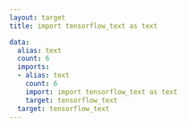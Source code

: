 ```yaml
---
layout: target
title: import tensorflow_text as text

data:
  alias: text
  count: 6
  imports:
  - alias: text
    count: 6
    import: import tensorflow_text as text
    target: tensorflow_text
  target: tensorflow_text
---
```

